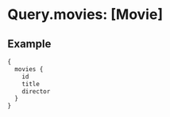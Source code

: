 # Query.movies: [Movie]
            
## Example
```graphql
{
  movies {
    id
    title
    director
  }
}

```